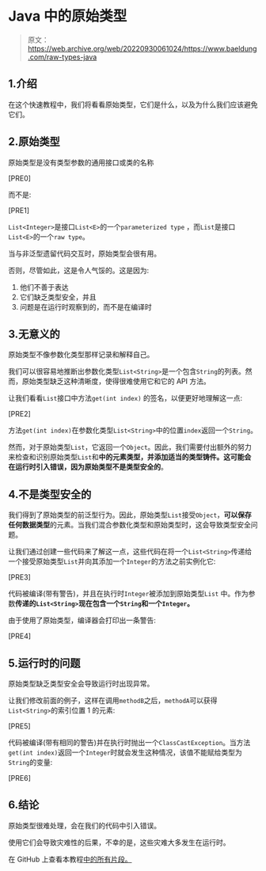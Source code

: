 # Java 中的原始类型

> 原文：<https://web.archive.org/web/20220930061024/https://www.baeldung.com/raw-types-java>

## 1.介绍

在这个快速教程中，我们将看看原始类型，它们是什么，以及为什么我们应该避免它们。

## 2.原始类型

原始类型是没有类型参数的通用接口或类的名称

[PRE0]

而不是:

[PRE1]

`List<Integer>`是接口`List<E>`的一个`parameterized type` ，而`List`是接口`List<E>`的一个`raw type`。

当与非泛型遗留代码交互时，原始类型会很有用。

否则，尽管如此，这是令人气馁的。这是因为:

1.  他们不善于表达
2.  它们缺乏类型安全，并且
3.  问题是在运行时观察到的，而不是在编译时

## 3.无意义的

原始类型不像参数化类型那样记录和解释自己。

我们可以很容易地推断出参数化类型`List<String>`是一个包含`String`的列表。然而，原始类型缺乏这种清晰度，使得很难使用它和它的 API 方法。

让我们看看`List`接口中方法`get(int index)` 的签名，以便更好地理解这一点:

[PRE2]

方法`get(int index)`在参数化类型`List<String>`中的位置`index`返回一个`String`。

然而，对于原始类型`List`，它返回一个`Object`。因此，我们需要付出额外的努力来检查和识别原始类型`List`和**中的元素类型，并添加适当的类型铸件。**这可能会在运行时引入错误，因为原始类型**不是类型安全的**。

## 4.不是类型安全的

我们得到了原始类型的前泛型行为。因此，原始类型`List`接受`Object`，**可以保存任何数据类型**的元素。当我们混合参数化类型和原始类型时，这会导致类型安全问题。

让我们通过创建一些代码来了解这一点，这些代码在将一个`List<String>`传递给一个接受原始类型`List`并向其添加一个`Integer`的方法之前实例化它:

[PRE3]

代码被编译(带有警告)，并且在执行时`Integer`被添加到原始类型`List` 中。作为参数**传递的`List<String>`现在包含一个`String`和一个`Integer`。**

由于使用了原始类型，编译器会打印出一条警告:

[PRE4]

## 5.运行时的问题

原始类型缺乏类型安全会导致运行时出现异常。

让我们修改前面的例子，这样在调用`methodB`之后，`methodA`可以获得`List<String>`的索引位置 1 的元素:

[PRE5]

代码被编译(带有相同的警告)并在执行时抛出一个`ClassCastException`。当方法`get(int index)`返回一个`Integer`时就会发生这种情况，该值不能赋给类型为`String`的变量:

[PRE6]

## 6.结论

原始类型很难处理，会在我们的代码中引入错误。

使用它们会导致灾难性的后果，不幸的是，这些灾难大多发生在运行时。

在 GitHub 上查看本教程[中的所有片段。](https://web.archive.org/web/20220908212421/https://github.com/eugenp/tutorials/tree/master/core-java-modules/core-java-lang-oop-generics)